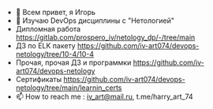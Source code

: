 - 👋 Всем привет, я Игорь  
- 🌱 Изучаю DevOps дисциплины с "Нетологией"  
- Дипломная работа https://gitlab.com/prospero_iv/netology_dp/-/tree/main  
- ДЗ по ELK пакету https://github.com/iv-art074/devops-netology/tree/10-4/10-4  
- Прочая, прочая ДЗ и программки https://github.com/iv-art074/devops-netology  
- Сертификаты  https://github.com/iv-art074/devops-netology/tree/main/learnin_certs  
- 📫 How to reach me : iv_art@mail.ru, t.me/harry_art_74  

<!---
iv-art074/iv-art074 is a ✨ special ✨ repository because its `README.md` (this file) appears on your GitHub profile.
You can click the Preview link to take a look at your changes.
--->
